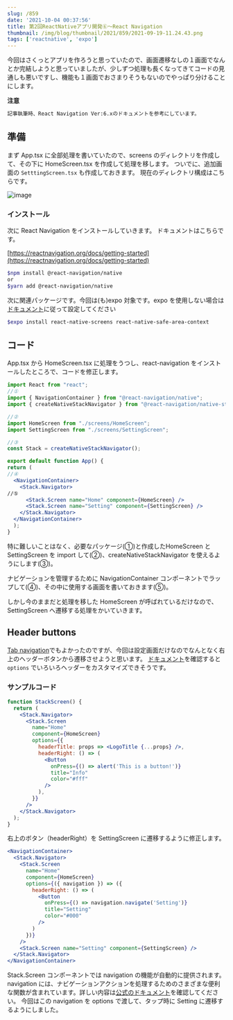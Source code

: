 ```yaml
---
slug: /859
date: '2021-10-04 00:37:56'
title: 第2回ReactNativeアプリ開発⑥〜React Navigation
thumbnail: /img/blog/thumbnail/2021/859/2021-09-19-11.24.43.png
tags: ['reactnative', 'expo']
---
```

今回はさくっとアプリを作ろうと思っていたので、画面遷移なしの１画面でなんとか完結しようと思っていましたが、少しずつ処理も長くなってきてコードの見通しも悪いですし、機能も１画面でおさまりそうもないのでやっぱり分けることにします。

**注意**

```html
記事執筆時、React Navigation Ver:6.xのドキュメントを参考にしています。
```

## 準備

まず App.tsx に全部処理を書いていたので、screens のディレクトリを作成して、その下に HomeScreen.tsx を作成して処理を移します。
ついでに、追加画面の `SetttingScreen.tsx` も作成しておきます。
現在のディレクトリ構成はこちらです。

![image](../../../../images/2021/10/2021-10-03-23.04.18.png)

### インストール

次に React Navigation をインストールしていきます。
ドキュメントはこちらです。

[https://reactnavigation.org/docs/getting-started](https://reactnavigation.org/docs/getting-started)

```sh
$npm install @react-navigation/native
or
$yarn add @react-navigation/native
```

次に関連パッケージです。今回は(も)expo 対象です。expo を使用しない場合は[ドキュメント](https://reactnavigation.org/docs/getting-started#installing-dependencies-into-a-bare-react-native-project)に従って設定してください

```sh
$expo install react-native-screens react-native-safe-area-context
```

## コード

App.tsx から HomeScreen.tsx に処理をうつし、react-navigation をインストールしたところで、コードを修正します。

```jsx
import React from "react";
//①
import { NavigationContainer } from "@react-navigation/native";
import { createNativeStackNavigator } from "@react-navigation/native-stack";

//②
import HomeScreen from "./screens/HomeScreen";
import SettingScreen from "./screens/SettingScreen";

//③
const Stack = createNativeStackNavigator();

export default function App() {
return (
//④
  <NavigationContainer>
    <Stack.Navigator>
//⑤
      <Stack.Screen name="Home" component={HomeScreen} />
      <Stack.Screen name="Setting" component={SettingScreen} />
    </Stack.Navigator>
  </NavigationContainer>
  );
}
```

特に難しいことはなく、必要なパッケージ(①)と作成したHomeScreen とSettingScreen を import して(②)、createNativeStackNavigator を使えるようにします(③)。

ナビゲーションを管理するために NavigationContainer コンポーネントでラップして(④)、その中に使用する画面を書いておきます(⑤)。

しかし今のままだと処理を移した HomeScreen が呼ばれているだけなので、SettingScreen へ遷移する処理をかいていきます。

## Header buttons

[Tab navigation](https://reactnavigation.org/docs/tab-based-navigation)でもよかったのですが、今回は設定画面だけなのでなんとなく右上のヘッダーボタンから遷移させようと思います。
[ドキュメント](https://reactnavigation.org/docs/header-buttons/)を確認すると `options` でいろいろヘッダーをカスタマイズできそうです。

### サンプルコード

```jsx
function StackScreen() {
  return (
    <Stack.Navigator>
      <Stack.Screen
        name="Home"
        component={HomeScreen}
        options={{
          headerTitle: props => <LogoTitle {...props} />,
          headerRight: () => (
            <Button
              onPress={() => alert('This is a button!')}
              title="Info"
              color="#fff"
            />
          ),
        }}
      />
    </Stack.Navigator>
  );
}
```

右上のボタン（headerRight）を SettingScreen に遷移するように修正します。

```jsx
<NavigationContainer>
  <Stack.Navigator>
    <Stack.Screen
      name="Home"
      component={HomeScreen}
      options={({ navigation }) => ({
        headerRight: () => (
          <Button
            onPress={() => navigation.navigate('Setting')}
            title="Setting"
            color="#000"
          />
        )
      })}
    />
    <Stack.Screen name="Setting" component={SettingScreen} />
  </Stack.Navigator>
</NavigationContainer>
```

Stack.Screen コンポーネントでは navigation の機能が自動的に提供されます。navigation には、ナビゲーションアクションを処理するためのさまざまな便利な関数が含まれています。詳しい内容は[公式のドキュメント](https://reactnavigation.org/docs/navigation-prop/)を確認してください。
今回はこの navigation を options で渡して、タップ時に Setting に遷移するようにしました。

